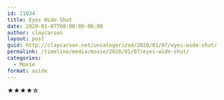 ```yaml
---
id: 21034
title: Eyes Wide Shut
date: 2020-01-07T00:00:00-06:00
author: claycarson
layout: post
guid: http://claycarson.net/uncategorized/2020/01/07/eyes-wide-shut/
permalink: /timeline/media/movie/2020/01/07/eyes-wide-shut/
categories:
  - Movie
format: aside
---
```

<div class="media-details"></div>

<div class="media-creator"></div>

<div class="media-rating">★★★★☆</div>